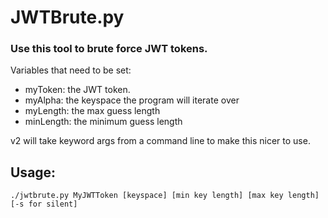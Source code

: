 # JWTBrute.py

### Use this tool to brute force JWT tokens.

Variables that need to be set:
- myToken: the JWT token.
- myAlpha: the keyspace the program will iterate over
- myLength: the max guess length
- minLength: the minimum guess length

v2 will take keyword args from a command line to make this nicer to use.

## Usage:
`./jwtbrute.py MyJWTToken [keyspace] [min key length] [max key length] [-s for silent]`
